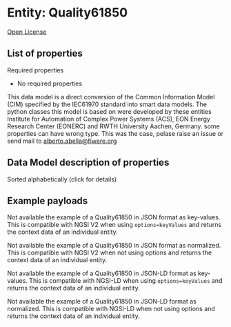 Entity: Quality61850  
====================  
[Open License](https://github.com/smart-data-models//dataModel.EnergyCIM/blob/master/Quality61850/LICENSE.md)  

## List of properties  

Required properties  
- No required properties    
This data model is a direct conversion of the Common Information Model (CIM) specified by the IEC61970 standard into smart data models. The python classes this model is based on were developed by these entities Institute for Automation of Complex Power Systems (ACS), EON Energy Research Center (EONERC) and RWTH University Aachen, Germany. some properties can have wrong type. This was the case, pelase raise an issue or send mail to alberto.abella@fiware.org  
## Data Model description of properties  
Sorted alphabetically (click for details)  
## Example payloads    
Not available the example of a Quality61850 in JSON format as key-values. This is compatible with NGSI V2 when  using `options=keyValues` and returns the context data of an individual entity.  
Not available the example of a Quality61850 in JSON format as normalized. This is compatible with NGSI V2 when not using options and returns the context data of an individual entity.  
Not available the example of a Quality61850 in JSON-LD format as key-values. This is compatible with NGSI-LD when  using `options=keyValues` and returns the context data of an individual entity.  
Not available the example of a Quality61850 in JSON-LD format as normalized. This is compatible with NGSI-LD when not using options and returns the context data of an individual entity.  
